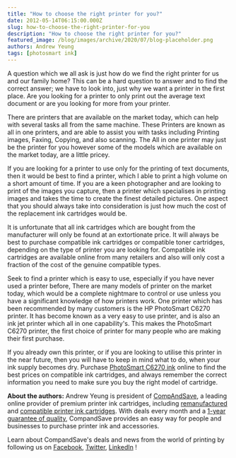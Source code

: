 ```yaml
---
title: "How to choose the right printer for you?"
date: 2012-05-14T06:15:00.000Z
slug: how-to-choose-the-right-printer-for-you
description: "How to choose the right printer for you?"
featured_image: /blog/images/archive/2020/07/blog-placeholder.png
authors: Andrew Yeung
tags: [photosmart ink]
---
```


A question which we all ask is just how do we find the right printer for us and our family home? This can be a hard question to answer and to find the correct answer; we have to look into, just why we want a printer in the first place. Are you looking for a printer to only print out the average text document or are you looking for more from your printer. 

There are printers that are available on the market today, which can help with several tasks all from the same machine. These Printers are known as all in one printers, and are able to assist you with tasks including Printing images, Faxing, Copying, and also scanning. The All in one printer may just be the printer for you however some of the models which are available on the market today, are a little pricey. 

If you are looking for a printer to use only for the printing of text documents, then it would be best to find a printer, which I able to print a high volume on a short amount of time. If you are a keen photographer and are looking to print of the images you capture, then a printer which specialises in printing images and takes the time to create the finest detailed pictures. One aspect that you should always take into consideration is just how much the cost of the replacement ink cartridges would be. 

It is unfortunate that all ink cartridges which are bought from the manufacturer will only be found at an extortionate price. It will always be best to purchase compatible ink cartridges or compatible toner cartridges, depending on the type of printer you are looking for. Compatible ink cartridges are available online from many retailers and also will only cost a fraction of the cost of the genuine compatible types. 

Seek to find a printer which is easy to use, especially if you have never used a printer before, There are many models of printer on the market today, which would be a complete nightmare to control or use unless you have a significant knowledge of how printers work. One printer which has been recommended by many customers is the HP PhotoSmart C6270 printer. It has become known as a very easy to use printer, and is also an ink jet printer which all in one capability's. This makes the PhotoSmart C6270 printer, the first choice of printer for many people who are making their first purchase. 

If you already own this printer, or if you are looking to utilise this printer in the near future, then you will have to keep in mind what to do, when your ink supply becomes dry. Purchase [PhotoSmart C6270 ink](https://www.compandsave.com/hp/photosmart/c6270-ink-cartridges) online to find the best prices on compatible ink cartridges, and always remember the correct information you need to make sure you buy the right model of cartridge. 

  
**About the authors:** Andrew Yeung is president of [CompAndSave](https://www.compandsave.com/), a leading online provider of premium printer ink cartridges, including [remanufactured](https://www.compandsave.com/help) and [compatible printer ink cartridges](https://www.compandsave.com/help). With deals every month and a [1-year guarantee of quality](https://www.compandsave.com/help), CompandSave provides an easy way for people and businesses to purchase printer ink and accessories.

Learn about CompandSave's deals and news from the world of printing by following us on [Facebook](https://www.facebook.com/compandsave.ink), [Twitter](https://twitter.com/compandsave), [LinkedIn](https://www.linkedin.com) !